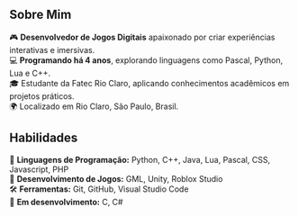 <h2> Sobre Mim </h2>
🎮 <b>Desenvolvedor de Jogos Digitais</b> apaixonado por criar experiências interativas e imersivas. <br>
💻 <b>Programando há 4 anos</b>, explorando linguagens como Pascal, Python, Lua e C++. <br>
🎓 Estudante da Fatec Rio Claro, aplicando conhecimentos acadêmicos em projetos práticos. <br>
🌍 Localizado em Rio Claro, São Paulo, Brasil.

<h2> Habilidades </h2>
🤖 <b>Linguagens de Programação:</b> Python, C++, Java, Lua, Pascal, CSS, Javascript, PHP <br>
🎲 <b>Desenvolvimento de Jogos:</b> GML, Unity, Roblox Studio <br>
🛠️ <b>Ferramentas:</b> Git, GitHub, Visual Studio Code <br>
🌲 <b>Em desenvolvimento:</b> C, C#
